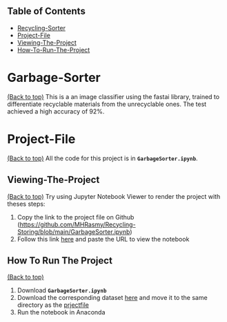 ## Table of Contents

* [Recycling-Sorter](#recycling-sorter)
* [Project-File](#project-file)
* [Viewing-The-Project](#viewing-the-project)
* [How-To-Run-The-Project](#How-to-run-the-project)

# Garbage-Sorter
[(Back to top)](#recycling-sorter)
This is a an image classifier using the fastai library, trained to differentiate recyclable materials from the unrecyclable ones. The test achieved a high accuracy of 92%.

# Project-File
[(Back to top)](#project-file)
All the code for this project is in **`GarbageSorter.ipynb`**. 

## Viewing-The-Project
[(Back to top)](#viewing-the-project)
Try using Jupyter Notebook Viewer to render the project with theses steps:
1. Copy the link to the project file on Github (https://github.com/MHRasmy/Recycling-Storing/blob/main/GarbageSorter.ipynb)
2. Follow this link [here](https://nbviewer.jupyter.org/) and paste the URL to view the notebook

## How To Run The Project
[(Back to top)](#How-to-run-the-project)
1. Download **`GarbageSorter.ipynb`**
2. Download the corresponding dataset [here](https://github.com/MHRasmy/Recycling-Storing/blob/main/dataset.rar) and move it to the same directory as the [prjectfile](Project-File)
3. Run the notebook in Anaconda
